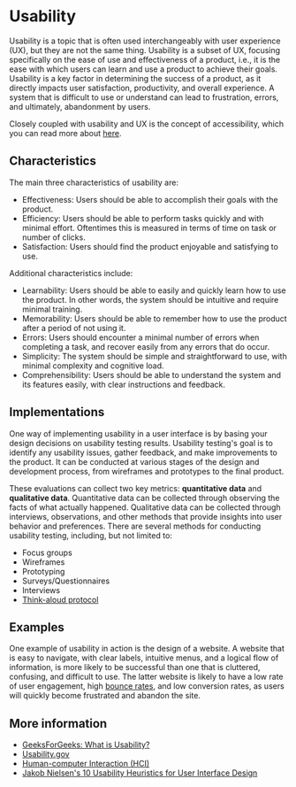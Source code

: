 # Usability

Usability is a topic that is often used interchangeably with user experience (UX), but they are not the same thing. Usability is a subset of UX, focusing specifically on the ease of use and effectiveness of a product, i.e., it is the ease with which users can learn and use a product to achieve their goals. Usability is a key factor in determining the success of a product, as it directly impacts user satisfaction, productivity, and overall experience. A system that is difficult to use or understand can lead to frustration, errors, and ultimately, abandonment by users.

Closely coupled with usability and UX is the concept of accessibility, which you can read more about [here](../accessibility/README.md).

## Characteristics

The main three characteristics of usability are:
- Effectiveness: Users should be able to accomplish their goals with the product.
- Efficiency: Users should be able to perform tasks quickly and with minimal effort. Oftentimes this is measured in terms of time on task or number of clicks.
- Satisfaction: Users should find the product enjoyable and satisfying to use.

Additional characteristics include:
- Learnability: Users should be able to easily and quickly learn how to use the product. In other words, the system should be intuitive and require minimal training.
- Memorability: Users should be able to remember how to use the product after a period of not using it.
- Errors: Users should encounter a minimal number of errors when completing a task, and recover easily from any errors that do occur.
- Simplicity: The system should be simple and straightforward to use, with minimal complexity and cognitive load.
- Comprehensibility: Users should be able to understand the system and its features easily, with clear instructions and feedback.


## Implementations

One way of implementing usability in a user interface is by basing your design decisions on usability testing results. Usability testing's goal is to identify any usability issues, gather feedback, and make improvements to the product. It can be conducted at various stages of the design and development process, from wireframes and prototypes to the final product.

These evaluations can collect two key metrics: **quantitative data** and **qualitative data**. Quantitative data can be collected through observing the facts of what actually happened. Qualitative data can be collected through interviews, observations, and other methods that provide insights into user behavior and preferences. There are several methods for conducting usability testing, including, but not limited to:
- Focus groups
- Wireframes
- Prototyping
- Surveys/Questionnaires
- Interviews
- [Think-aloud protocol](https://en.wikipedia.org/wiki/Think_aloud_protocol)

## Examples

One example of usability in action is the design of a website. A website that is easy to navigate, with clear labels, intuitive menus, and a logical flow of information, is more likely to be successful than one that is cluttered, confusing, and difficult to use. The latter website is likely to have a low rate of user engagement, high [bounce rates](https://backlinko.com/hub/seo/bounce-rate), and low conversion rates, as users will quickly become frustrated and abandon the site.
## More information

- [GeeksForGeeks: What is Usability?](https://www.geeksforgeeks.org/what-is-usability/)
- [Usability.gov](https://www.usability.gov/)
- [Human-computer Interaction (HCI)](https://en.wikipedia.org/wiki/Human%E2%80%93computer_interaction)
- [Jakob Nielsen's 10 Usability Heuristics for User Interface Design](https://www.nngroup.com/articles/ten-usability-heuristics/)

